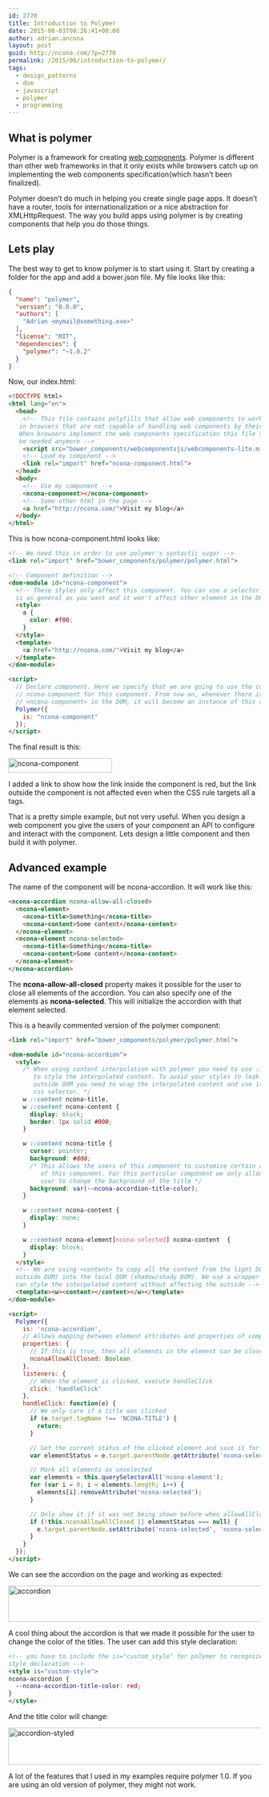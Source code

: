 ```yaml
---
id: 2770
title: Introduction to Polymer
date: 2015-06-03T08:26:41+00:00
author: adrian.ancona
layout: post
guid: http://ncona.com/?p=2770
permalink: /2015/06/introduction-to-polymer/
tags:
  - design_patterns
  - dom
  - javascript
  - polymer
  - programming
---
```

## What is polymer

Polymer is a framework for creating [web components](http://www.w3.org/TR/components-intro/). Polymer is different than other web frameworks in that it only exists while browsers catch up on implementing the web components specification(which hasn&#8217;t been finalized).

Polymer doesn&#8217;t do much in helping you create single page apps. It doesn&#8217;t have a router, tools for internationalization or a nice abstraction for XMLHttpRequest. The way you build apps using polymer is by creating components that help you do those things.

<!--more-->

## Lets play

The best way to get to know polymer is to start using it. Start by creating a folder for the app and add a bower.json file. My file looks like this:

```json
{
  "name": "polymer",
  "version": "0.0.0",
  "authors": [
    "Adrian <mymail@something.exe>"
  ],
  "license": "MIT",
  "dependencies": {
    "polymer": "~1.0.2"
  }
}
```

Now, our index.html:

```html
<!DOCTYPE html>
<html lang="en">
  <head>
    <!-- This file contains polyfills that allow web components to work
   in browsers that are not capable of handling web components by their own.
   When browsers implement the web components specification this file shouldn't
   be needed anymore -->
    <script src="bower_components/webcomponentsjs/webcomponents-lite.min.js"></script>
    <!-- Load my component -->
    <link rel="import" href="ncona-component.html">
  </head>
  <body>
    <!-- Use my component -->
    <ncona-component></ncona-component>
    <!-- Some other html in the page -->
    <a href="http://ncona.com/">Visit my blog</a>
  </body>
</html>
```

This is how ncona-component.html looks like:

```html
<!-- We need this in order to use polymer's syntactic sugar -->
<link rel="import" href="bower_components/polymer/polymer.html">

<!-- Component definition -->
<dom-module id="ncona-component">
  <!-- These styles only affect this component. You can use a selector that
  is as general as you want and it won't affect other element in the DOM -->
  <style>
    a {
      color: #f00;
    }
  </style>
  <template>
    <a href="http://ncona.com/">Visit my blog</a>
  </template>
</dom-module>

<script>
  // Declare component. Here we specify that we are going to use the custom tag
  // ncona-component for this component. From now on, whenever there is a
  // <ncona-component> in the DOM, it will become an instance of this component
  Polymer({
    is: "ncona-component"
  });
</script>
```

The final result is this:

[<img src="http://ncona.com/wp-content/uploads/2015/06/ncona-component.png" alt="ncona-component" width="207" height="29" class="alignnone size-full wp-image-2948" />](http://ncona.com/wp-content/uploads/2015/06/ncona-component.png)

I added a link to show how the link inside the component is red, but the link outside the component is not affected even when the CSS rule targets all a tags.

That is a pretty simple example, but not very useful. When you design a web component you give the users of your component an API to configure and interact with the component. Lets design a little component and then build it with polymer.

## Advanced example

The name of the component will be ncona-accordion. It will work like this:

```html
<ncona-accordion ncona-allow-all-closed>
  <ncona-element>
    <ncona-title>Something</ncona-title>
    <ncona-content>Some content</ncona-content>
  </ncona-element>
  <ncona-element ncona-selected>
    <ncona-title>Something</ncona-title>
    <ncona-content>Some content</ncona-content>
  </ncona-element>
</ncona-accordion>
```

The **ncona-allow-all-closed** property makes it possible for the user to close all elements of the accordion. You can also specify one of the elements as **ncona-selected**. This will initialize the accordion with that element selected.

This is a heavily commented version of the polymer component:

```html
<link rel="import" href="bower_components/polymer/polymer.html">

<dom-module id="ncona-accordion">
  <style>
    /* When using content interpolation with polymer you need to use ::content
       to style the interpolated content. To avoid your styles to leak to the
       outside DOM you need to wrap the interpolated content and use it in the
       css selector. */
    w ::content ncona-title,
    w ::content ncona-content {
      display: block;
      border: 1px solid #000;
    }

    w ::content ncona-title {
      cursor: pointer;
      background: #ddd;
      /* This allows the users of this component to customize certain aspect
         of this component. For this particular component we only allow the
         user to change the background of the title */
      background: var(--ncona-accordion-title-color);
    }

    w ::content ncona-content {
      display: none;
    }

    w ::content ncona-element[ncona-selected] ncona-content  {
      display: block;
    }
  </style>
  <!-- We are using <content> to copy all the content from the light DOM (The
  outside DOM) into the local DOM (shadow/shady DOM). We use a wrapper so we
  can style the interpolated content without affecting the outside -->
  <template><w><content></content></w></template>
</dom-module>

<script>
  Polymer({
    is: 'ncona-accordion',
    // Allows mapping between element attributes and properties of component
    properties: {
      // If this is true, then all elements in the element can be closed
      nconaAllowAllClosed: Boolean
    },
    listeners: {
      // When the element is clicked, execute handleClick
      click: 'handleClick'
    },
    handleClick: function(e) {
      // We only care if a title was clicked
      if (e.target.tagName !== 'NCONA-TITLE') {
        return;
      }

      // Get the current status of the clicked element and save it for later
      var elementStatus = e.target.parentNode.getAttribute('ncona-selected');

      // Mark all elements as unselected
      var elements = this.querySelectorAll('ncona-element');
      for (var i = 0; i < elements.length; i++) {
        elements[i].removeAttribute('ncona-selected');
      }

      // Only show it if it was not being shown before when allowAllClosed set
      if (!this.nconaAllowAllClosed || elementStatus === null) {
        e.target.parentNode.setAttribute('ncona-selected', 'ncona-selected');
      }
    }
  });
</script>
```

We can see the accordion on the page and working as expected:

[<img src="http://ncona.com/wp-content/uploads/2015/06/accordion.png" alt="accordion" width="575" height="72" class="alignnone size-full wp-image-2957" srcset="https://ncona.com/wp-content/uploads/2015/06/accordion.png 575w, https://ncona.com/wp-content/uploads/2015/06/accordion-300x38.png 300w" sizes="(max-width: 575px) 100vw, 575px" />](http://ncona.com/wp-content/uploads/2015/06/accordion.png)

A cool thing about the accordion is that we made it possible for the user to change the color of the titles. The user can add this style declaration:

```html
<!-- you have to include the is="custom_style" for polymer to recognize this
style declaration -->
<style is="custom-style">
ncona-accordion {
  --ncona-accordion-title-color: red;
}
</style>
```

And the title color will change:

[<img src="http://ncona.com/wp-content/uploads/2015/06/accordion-styled.png" alt="accordion-styled" width="574" height="74" class="alignnone size-full wp-image-2958" srcset="https://ncona.com/wp-content/uploads/2015/06/accordion-styled.png 574w, https://ncona.com/wp-content/uploads/2015/06/accordion-styled-300x39.png 300w" sizes="(max-width: 574px) 100vw, 574px" />](http://ncona.com/wp-content/uploads/2015/06/accordion-styled.png)

A lot of the features that I used in my examples require polymer 1.0. If you are using an old version of polymer, they might not work.
